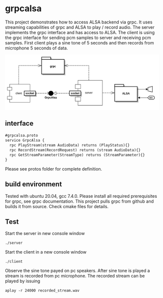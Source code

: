 # grpcalsa
This project demonstrates how to access ALSA backend via grpc. It uses streaming capabilities of grpc and ALSA to play / record audio. The server implements the grpc interface and has access to ALSA. The client is using the grpc interface for sending pcm samples to server and receiving pcm samples. First client plays a sine tone of 5 seconds and then records from microphone 5 seconds of data.

![Architecture](/doc/architecture.png)

## interface
```
#grpcalsa.proto
service GrpcAlsa {
  rpc PlayStream(stream AudioData) returns (PlayStatus){}
  rpc RecordStream(RecordRequest) returns (stream AudioData){}
  rpc GetStreamParameter(StreamType) returns (StreamParameter){}
}
```
Please see protos folder for complete definition.

## build environment
Tested with ubuntu 20.04, gcc 7.4.0. Please install all required prerequisites for grpc, see grpc documentation.
This project pulls grpc from github and builds it from source.
Check cmake files for details.

## Test
Start the server in new console window
```
./server
```
Start the client in a new console window
```
./client
```
Observe the sine tone payed on pc speakers.
After sine tone is played a stream is recorded from pc microphone. The recorded stream can be played by issuing
```
aplay -r 24000 recorded_stream.wav 
```